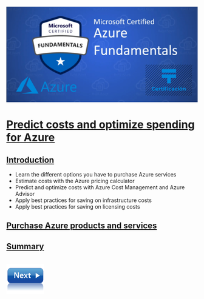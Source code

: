 ![Exam AZ-900](../images/az900.png "Exam AZ-900")

# [Predict costs and optimize spending for Azure](https://docs.microsoft.com/en-us/learn/modules/predict-costs-and-optimize-spending/)

## [Introduction](https://docs.microsoft.com/en-us/learn/modules/predict-costs-and-optimize-spending/1-introduction)

- Learn the different options you have to purchase Azure services
- Estimate costs with the Azure pricing calculator
- Predict and optimize costs with Azure Cost Management and Azure Advisor
- Apply best practices for saving on infrastructure costs
- Apply best practices for saving on licensing costs

## [Purchase Azure products and services](https://docs.microsoft.com/en-us/learn/modules/predict-costs-and-optimize-spending/1a-purchasing-products)



## []()



## []()



## []()



## []()



## []()



## []()



## [Summary]()



\
[![](../images/next.png)](.md)